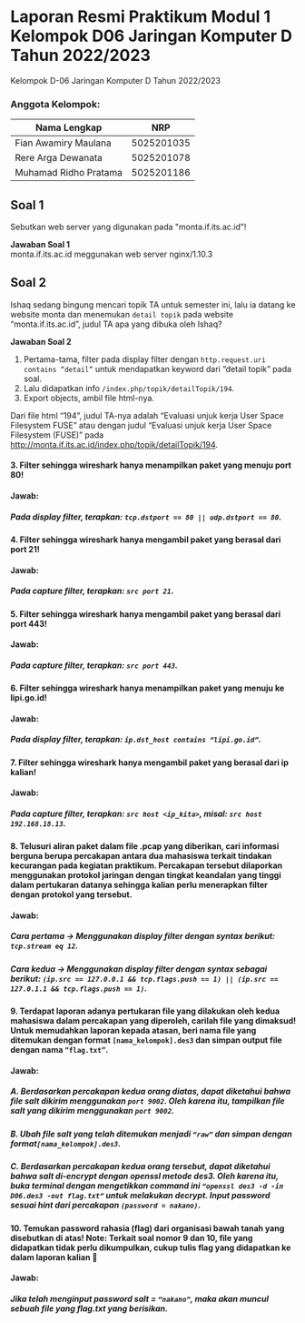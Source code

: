 # Laporan Resmi Praktikum Modul 1 Kelompok D06 Jaringan Komputer D Tahun 2022/2023

Kelompok D-06 Jaringan Komputer D Tahun 2022/2023

### Anggota Kelompok:
Nama Lengkap                | NRP
----------------------------| -------------
Fian Awamiry Maulana        | 5025201035 
Rere Arga Dewanata          | 5025201078 
Muhamad Ridho Pratama       | 5025201186

## Soal 1   
   Sebutkan web server yang digunakan pada "monta.if.its.ac.id"! 
   
   **Jawaban Soal 1**          
   monta.if.its.ac.id meggunakan web server nginx/1.10.3  
       
## Soal 2  
   Ishaq sedang bingung mencari topik TA untuk semester ini, lalu ia datang ke website monta dan menemukan `detail topik` pada website “monta.if.its.ac.id”, judul TA apa yang dibuka oleh Ishaq?  
   
   **Jawaban Soal 2**  
   1. Pertama-tama, filter pada display filter dengan ```http.request.uri contains “detail”``` untuk mendapatkan keyword dari “detail topik” pada soal.
   2. Lalu didapatkan info ```/index.php/topik/detailTopik/194```.  
   3. Export objects, ambil file html-nya.  
       
   Dari file html “194”, judul TA-nya adalah “Evaluasi unjuk kerja User Space Filesystem FUSE” atau dengan judul “Evaluasi unjuk kerja User Space  Filesystem  (FUSE)” pada http://monta.if.its.ac.id/index.php/topik/detailTopik/194.  

#### 3. Filter sehingga wireshark hanya menampilkan paket yang menuju port 80!  
#### Jawab:
##### Pada display filter, terapkan: ```tcp.dstport == 80 || udp.dstport == 80```.  
#### 4. Filter sehingga wireshark hanya mengambil paket yang berasal dari port 21!  
#### Jawab:
##### Pada capture filter, terapkan: ```src port 21```.  
#### 5. Filter sehingga wireshark hanya mengambil paket yang berasal dari port 443!  
#### Jawab:
##### Pada capture filter, terapkan: ```src port 443```.  
#### 6. Filter sehingga wireshark hanya menampilkan paket yang menuju ke lipi.go.id!  
#### Jawab:
##### Pada display filter, terapkan: ```ip.dst_host contains “lipi.go.id”```.  
#### 7. Filter sehingga wireshark hanya mengambil paket yang berasal dari ip kalian!  
#### Jawab:
##### Pada capture filter, terapkan: ```src host <ip_kita>```, misal: ```src host 192.168.18.13```.  
#### 8. Telusuri aliran paket dalam file .pcap yang diberikan, cari informasi berguna berupa percakapan antara dua mahasiswa terkait tindakan kecurangan pada kegiatan praktikum. Percakapan tersebut dilaporkan menggunakan protokol jaringan dengan tingkat keandalan yang tinggi dalam pertukaran datanya sehingga kalian perlu menerapkan filter dengan protokol yang tersebut.
#### Jawab:
##### Cara pertama -> Menggunakan display filter dengan syntax berikut: ```tcp.stream eq 12```.
##### Cara kedua -> Menggunakan display filter dengan syntax sebagai berikut: ```(ip.src == 127.0.0.1 && tcp.flags.push == 1) || (ip.src == 127.0.1.1 && tcp.flags.push == 1)```.  
#### 9. Terdapat laporan adanya pertukaran file yang dilakukan oleh kedua mahasiswa dalam percakapan yang diperoleh, carilah file yang dimaksud! Untuk memudahkan laporan kepada atasan, beri nama file yang ditemukan dengan format ```[nama_kelompok].des3``` dan simpan output file dengan nama ```“flag.txt”```.
#### Jawab:
##### A. Berdasarkan percakapan kedua orang diatas, dapat diketahui bahwa file salt dikirim menggunakan ```port 9002```. Oleh karena itu, tampilkan file salt yang dikirim menggunakan ```port 9002```.  
##### B. Ubah file salt yang telah ditemukan menjadi ```“raw”``` dan simpan dengan format```[nama_kelompok].des3```.  
##### C. Berdasarkan percakapan kedua orang tersebut, dapat diketahui bahwa salt di-encrypt dengan openssl metode des3. Oleh karena itu, buka terminal dengan mengetikkan command ini ```“openssl des3 -d -in D06.des3 -out flag.txt”``` untuk melakukan decrypt. Input password sesuai hint dari percakapan ```(password = nakano)```.  
#### 10. Temukan password rahasia (flag) dari organisasi bawah tanah yang disebutkan di atas! Note: Terkait soal nomor 9 dan 10, file yang didapatkan tidak perlu dikumpulkan, cukup tulis flag yang didapatkan ke dalam laporan kalian 🙏
#### Jawab:
##### Jika telah menginput password salt = ```“nakano”```, maka akan muncul sebuah file yang  flag.txt yang berisikan.  
